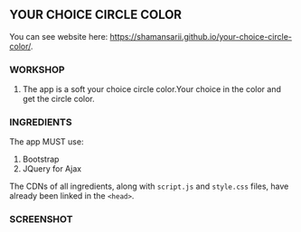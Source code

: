 YOUR CHOICE CIRCLE COLOR
------------------------
You can see website here: https://shamansarii.github.io/your-choice-circle-color/.

### WORKSHOP

1. The app is a soft your choice circle color.Your choice in the color and get the circle color.

### INGREDIENTS

The app MUST use:
1. Bootstrap
2. JQuery for Ajax

The CDNs of all ingredients, along with `script.js` and `style.css` files, have already been linked in the `<head>`.

### SCREENSHOT

